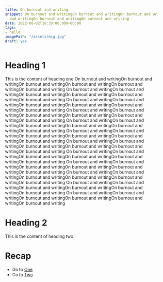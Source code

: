 ```yaml
---
title: On burnout and writing
snippet: On burnout and writingOn burnout and writingOn burnout and writingOn burnout
  and writingOn burnout and writingOn burnout and writing
date: 2022-08-02T18:30:00.000+00:00
tags:
- hello
imagePath: "/assets/msg.jpg"
draft: yes
---
```

# Heading 1
This is the content of heading one
 On burnout and writingOn burnout and writingOn burnout and writingOn burnout
  and writingOn burnout and writingOn burnout and writing On burnout and writingOn burnout and writingOn burnout and writingOn burnout
  and writingOn burnout and writingOn burnout and writing On burnout and writingOn burnout and writingOn burnout and writingOn burnout
  and writingOn burnout and writingOn burnout and writing On burnout and writingOn burnout and writingOn burnout and writingOn burnout
  and writingOn burnout and writingOn burnout and writing On burnout and writingOn burnout and writingOn burnout and writingOn burnout
  and writingOn burnout and writingOn burnout and writing On burnout and writingOn burnout and writingOn burnout and writingOn burnout
  and writingOn burnout and writingOn burnout and writing On burnout and writingOn burnout and writingOn burnout and writingOn burnout
  and writingOn burnout and writingOn burnout and writing On burnout and writingOn burnout and writingOn burnout and writingOn burnout
  and writingOn burnout and writingOn burnout and writing On burnout and writingOn burnout and writingOn burnout and writingOn burnout
  and writingOn burnout and writingOn burnout and writing On burnout and writingOn burnout and writingOn burnout and writingOn burnout
  and writingOn burnout and writingOn burnout and writing On burnout and writingOn burnout and writingOn burnout and writingOn burnout
  and writingOn burnout and writingOn burnout and writing On burnout and writingOn burnout and writingOn burnout and writingOn burnout
  and writingOn burnout and writingOn burnout and writing


# Heading 2
This is the content of heading two

# Recap
- Go to [One](#heading-1)
- Go to [Two](#heading-2)